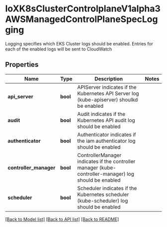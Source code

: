 # IoXK8sClusterControlplaneV1alpha3AWSManagedControlPlaneSpecLogging

Logging specifies which EKS Cluster logs should be enabled. Entries for each of the enabled logs will be sent to CloudWatch
## Properties
Name | Type | Description | Notes
------------ | ------------- | ------------- | -------------
**api_server** | **bool** | APIServer indicates if the Kubernetes API Server log (kube-apiserver) shoulkd be enabled | 
**audit** | **bool** | Audit indicates if the Kubernetes API audit log should be enabled | 
**authenticator** | **bool** | Authenticator indicates if the iam authenticator log should be enabled | 
**controller_manager** | **bool** | ControllerManager indicates if the controller manager (kube-controller-manager) log should be enabled | 
**scheduler** | **bool** | Scheduler indicates if the Kubernetes scheduler (kube-scheduler) log should be enabled | 

[[Back to Model list]](../README.md#documentation-for-models) [[Back to API list]](../README.md#documentation-for-api-endpoints) [[Back to README]](../README.md)


